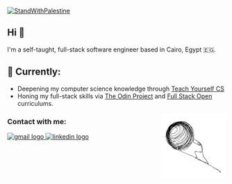 [![StandWithPalestine](https://raw.githubusercontent.com/TheBSD/StandWithPalestine/main/badges/StandWithPalestine.svg)](https://github.com/TheBSD/StandWithPalestine/blob/main/docs/README.md)

<h2 >Hi 👋</h2>

I'm a self-taught, full-stack software engineer based in Cairo, Egypt 🇪🇬.

<h2>🌱 Currently:</h2>

- Deepening my computer science knowledge through [Teach Yourself CS](https://teachyourselfcs.com)
- Honing my full-stack skills via [The Odin Project](https://theodinproject.com) and  [Full Stack Open](https://fullstackopen.com/en/) curriculums.

<img align="right" height="150" src="./images/sisyphean.png"  />


### Contact with me:
<div align="left">
  <a href="mailto:gazzarDev@gmail.com" target="_blank">
    <img src="https://raw.githubusercontent.com/maurodesouza/profile-readme-generator/master/src/assets/icons/social/gmail/default.svg" width="47" height="35" alt="gmail logo"  />
  </a>
  <a href="https://www.linkedin.com/in/fathy-elgazzar-787796220/" target="_blank">
    <img src="https://raw.githubusercontent.com/maurodesouza/profile-readme-generator/master/src/assets/icons/social/linkedin/default.svg" width="47" height="35" alt="linkedin logo"  />
  </a>
  <!--
  <a href="https://x.com/gazzar_F" target="_blank">
     <img src="https://raw.githubusercontent.com/maurodesouza/profile-readme-generator/master/src/assets/icons/social/twitter/default.svg" width="47" height="35" alt="twitter logo"  />
  </a> --->
</div>




<br clear="both">

<!-- <img src="https://raw.githubusercontent.com/gazzaar/gazzaar/output/snake.svg" alt="Snake animation" /> -->

###
